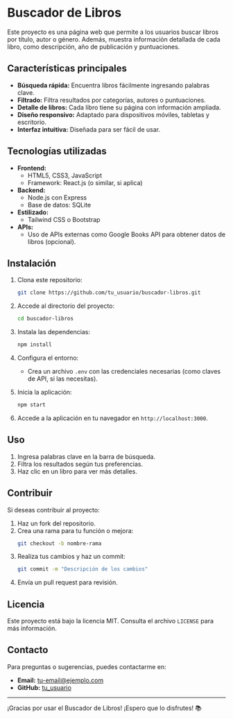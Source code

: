 # Buscador de Libros

Este proyecto es una página web que permite a los usuarios buscar libros por título, autor o género. Además, muestra información detallada de cada libro, como descripción, año de publicación y puntuaciones.

## Características principales
- **Búsqueda rápida:** Encuentra libros fácilmente ingresando palabras clave.
- **Filtrado:** Filtra resultados por categorías, autores o puntuaciones.
- **Detalle de libros:** Cada libro tiene su página con información ampliada.
- **Diseño responsivo:** Adaptado para dispositivos móviles, tabletas y escritorio.
- **Interfaz intuitiva:** Diseñada para ser fácil de usar.

## Tecnologías utilizadas
- **Frontend:**
  - HTML5, CSS3, JavaScript
  - Framework: React.js (o similar, si aplica)
- **Backend:**
  - Node.js con Express
  - Base de datos: SQLite
- **Estilizado:**
  - Tailwind CSS o Bootstrap
- **APIs:**
  - Uso de APIs externas como Google Books API para obtener datos de libros (opcional).

## Instalación
1. Clona este repositorio:
   ```bash
   git clone https://github.com/tu_usuario/buscador-libros.git
   ```
2. Accede al directorio del proyecto:
   ```bash
   cd buscador-libros
   ```
3. Instala las dependencias:
   ```bash
   npm install
   ```
4. Configura el entorno:
   - Crea un archivo `.env` con las credenciales necesarias (como claves de API, si las necesitas).

5. Inicia la aplicación:
   ```bash
   npm start
   ```
6. Accede a la aplicación en tu navegador en `http://localhost:3000`.

## Uso
1. Ingresa palabras clave en la barra de búsqueda.
2. Filtra los resultados según tus preferencias.
3. Haz clic en un libro para ver más detalles.

## Contribuir
Si deseas contribuir al proyecto:
1. Haz un fork del repositorio.
2. Crea una rama para tu función o mejora:
   ```bash
   git checkout -b nombre-rama
   ```
3. Realiza tus cambios y haz un commit:
   ```bash
   git commit -m "Descripción de los cambios"
   ```
4. Envía un pull request para revisión.

## Licencia
Este proyecto está bajo la licencia MIT. Consulta el archivo `LICENSE` para más información.

## Contacto
Para preguntas o sugerencias, puedes contactarme en:
- **Email:** tu-email@ejemplo.com
- **GitHub:** [tu_usuario](https://github.com/tu_usuario)

---

¡Gracias por usar el Buscador de Libros! ¡Espero que lo disfrutes! 📚

